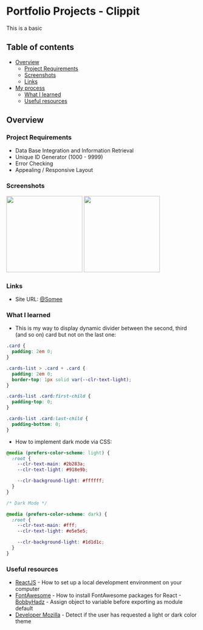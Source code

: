 # Portfolio Projects - Clippit

This is a basic

## Table of contents

- [Overview](#overview)
  - [Project Requirements](#Project-Requirements)
  - [Screenshots](#screenshots)
  - [Links](#links)
- [My process](#my-process)
  - [What I learned](#what-i-learned)
  - [Useful resources](#useful-resources)

## Overview

### Project Requirements

- Data Base Integration and Information Retrieval
- Unique ID Generator (1000 - 9999) 
- Error Checking
- Appealing / Responsive Layout

### Screenshots

<!DOCTYPE html>
<html lang="en">
  <body>
    <div class="row">
<img src="https://user-images.githubusercontent.com/101738608/197716595-29a3c9fe-ef55-44b0-b27d-e248e2e3325e.png" width="200">
<img src="https://user-images.githubusercontent.com/101738608/197716633-2f36c5f1-4e3f-4595-8715-f136086fa306.png" width="200">
  </div>
  </body>
</html>

### Links

* Site URL: [@Somee](https://clippit.somee.com/)

### What I learned

- This is my way to display dynamic divider between the second, third (and so on) card but not on the last one:

```css
.card {
  padding: 2em 0;
}

.cards-list > .card + .card {
  padding: 2em 0;
  border-top: 1px solid var(--clr-text-light);
}

.cards-list .card:first-child {
  padding-top: 0;
}

.cards-list .card:last-child {
  padding-bottom: 0;
}
```

- How to implement dark mode via CSS:

```css
@media (prefers-color-scheme: light) {
  :root {
    --clr-text-main: #2b283a;
    --clr-text-light: #918e9b;

    --clr-background-light: #ffffff;
  }
}

/* Dark Mode */

@media (prefers-color-scheme: dark) {
  :root {
    --clr-text-main: #fff;
    --clr-text-light: #e5e5e5;

    --clr-background-light: #1d1d1c;
  }
}
```

### Useful resources

- [ReactJS](https://reactjs.org/tutorial/tutorial.html) - How to set up a local development environment on your computer
- [FontAwesome](https://fontawesome.com/v5/docs/web/use-with/react) - How to install FontAwesome packages for React -[BobbyHadz](https://bobbyhadz.com/blog/react-assign-object-to-variable-before-exporting-as-module) - Assign object to variable before exporting as module default
- [Developer Mozilla](https://developer.mozilla.org/en-US/docs/Web/CSS/@media/prefers-color-scheme) - Detect if the user has requested a light or dark color theme
